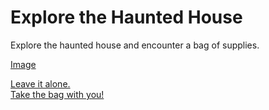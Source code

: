 # Explore the Haunted House  
Explore the haunted house and encounter a bag of supplies. 

[Image](inside-haunted-house.jpg)

[Leave it alone.](walk.md)  
[Take the bag with you!](walk.md)  